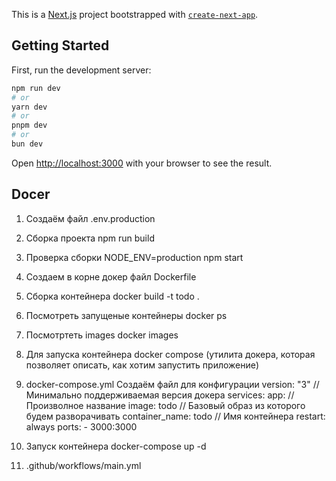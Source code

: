This is a [Next.js](https://nextjs.org) project bootstrapped with [`create-next-app`](https://nextjs.org/docs/app/api-reference/cli/create-next-app).

## Getting Started

First, run the development server:

```bash
npm run dev
# or
yarn dev
# or
pnpm dev
# or
bun dev
```

Open [http://localhost:3000](http://localhost:3000) with your browser to see the result.

## Docer

1. Создаём файл
   .env.production
2. Сборка проекта
   npm run build
3. Проверка сборки
   NODE_ENV=production npm start
4. Создаем в корне докер файл
   Dockerfile

5. Сборка контейнера
   docker build -t todo .
6. Посмотреть запущеные контейнеры
   docker ps
7. Посмотртеть images
   docker images
8. Для запуска контейнера
   docker compose (утилита докера, которая позволяет описать, как хотим запустить приложение)
9. docker-compose.yml
   Создаём файл для конфигурации
   version: "3" // Минимально поддерживаемая версия докера
   services:
   app: // Произволное название
   image: todo // Базовый образ из которого будем разворачивать
   container_name: todo // Имя контейнера
   restart: always
   ports: - 3000:3000
10. Запуск контейнера
    docker-compose up -d
11. .github/workflows/main.yml
